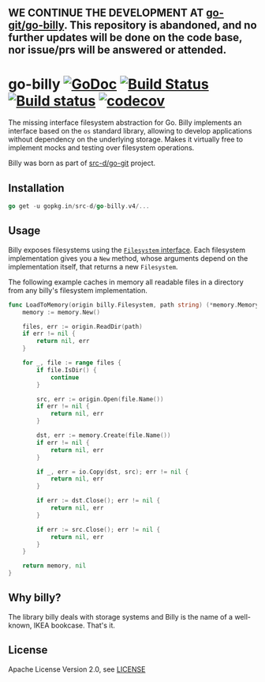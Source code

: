 ## WE CONTINUE THE DEVELOPMENT AT [go-git/go-billy](https://github.com/go-git/go-billy). This repository is abandoned, and no further updates will be done on the code base, nor issue/prs will be answered or attended.

# go-billy [![GoDoc](https://godoc.org/gopkg.in/src-d/go-billy.v4?status.svg)](https://godoc.org/gopkg.in/src-d/go-billy.v4) [![Build Status](https://travis-ci.com/src-d/go-billy.svg)](https://travis-ci.com/src-d/go-billy) [![Build status](https://ci.appveyor.com/api/projects/status/vx2qn6vlakbi724t?svg=true)](https://ci.appveyor.com/project/mcuadros/go-billy) [![codecov](https://codecov.io/gh/src-d/go-billy/branch/master/graph/badge.svg)](https://codecov.io/gh/src-d/go-billy)

The missing interface filesystem abstraction for Go.
Billy implements an interface based on the `os` standard library, allowing to develop applications without dependency on the underlying storage. Makes it virtually free to implement mocks and testing over filesystem operations.

Billy was born as part of [src-d/go-git](https://github.com/src-d/go-git) project.

## Installation

```go
go get -u gopkg.in/src-d/go-billy.v4/...
```

## Usage

Billy exposes filesystems using the
[`Filesystem` interface](https://godoc.org/github.com/src-d/go-billy#Filesystem).
Each filesystem implementation gives you a `New` method, whose arguments depend on
the implementation itself, that returns a new `Filesystem`.

The following example caches in memory all readable files in a directory from any
billy's filesystem implementation.

```go
func LoadToMemory(origin billy.Filesystem, path string) (*memory.Memory, error) {
	memory := memory.New()

	files, err := origin.ReadDir(path)
	if err != nil {
		return nil, err
	}

	for _, file := range files {
		if file.IsDir() {
			continue
		}

		src, err := origin.Open(file.Name())
		if err != nil {
			return nil, err
		}

		dst, err := memory.Create(file.Name())
		if err != nil {
			return nil, err
		}

		if _, err = io.Copy(dst, src); err != nil {
			return nil, err
		}

		if err := dst.Close(); err != nil {
			return nil, err
		}

		if err := src.Close(); err != nil {
			return nil, err
		}
	}

	return memory, nil
}
```

## Why billy?

The library billy deals with storage systems and Billy is the name of a well-known, IKEA
bookcase. That's it.

## License

Apache License Version 2.0, see [LICENSE](LICENSE)
